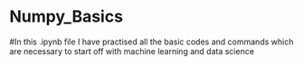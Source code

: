 # Numpy_Basics
#In this .ipynb file I have practised all the basic codes and commands which are necessary to start off with machine learning and data science
